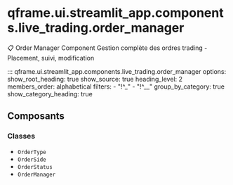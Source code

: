 # qframe.ui.streamlit_app.components.live_trading.order_manager


📋 Order Manager Component
Gestion complète des ordres trading - Placement, suivi, modification


::: qframe.ui.streamlit_app.components.live_trading.order_manager
    options:
      show_root_heading: true
      show_source: true
      heading_level: 2
      members_order: alphabetical
      filters:
        - "!^_"
        - "!^__"
      group_by_category: true
      show_category_heading: true

## Composants

### Classes

- `OrderType`
- `OrderSide`
- `OrderStatus`
- `OrderManager`

